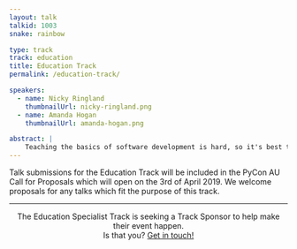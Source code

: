 ```yaml
---
layout: talk
talkid: 1003
snake: rainbow

type: track
track: education
title: Education Track
permalink: /education-track/

speakers: 
  - name: Nicky Ringland
    thumbnailUrl: nicky-ringland.png
  - name: Amanda Hogan
    thumbnailUrl: amanda-hogan.png

abstract: | 
    Teaching the basics of software development is hard, so it's best to get them while they're young. Not just development in Python, but also visual programming languages. The Education Specialist Track brings together both educators and creators of educational tools to discuss ideas to help the next generation of programmers. This track also includes the <a href="http://localhost:4000/speak/showcase">Education Showcase</a>.
---
```


Talk submissions for the Education Track will be included in the PyCon AU Call for Proposals which will open on the 3rd of April 2019. We welcome proposals for any talks which fit the purpose of this track.

<hr>
<p align="center">The Education Specialist Track is seeking a Track Sponsor to help make their event happen.<br>Is that you? <a href="/news/call-for-sponsorship/">Get in touch!</a></p>
